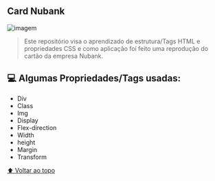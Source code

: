 ## Card Nubank
<!---Esses são exemplos. Veja https://shields.io para outras pessoas ou para personalizar este conjunto de escudos. Você pode querer incluir dependências, status do projeto e informações de licença aqui--->

<img src="https://s2.glbimg.com/csuHi4zuT_G6vbbCMn1ItoegT1E=/0x0:912x607/984x0/smart/filters:strip_icc()/i.s3.glbimg.com/v1/AUTH_e84042ef78cb4708aeebdf1c68c6cbd6/internal_photos/bs/2021/0/o/VFAtcSQxmlioQjnmuCgw/this-is-fine-meme.png" alt="imagem">

> Este repositório visa o aprendizado de estrutura/Tags HTML e propriedades CSS e como aplicação foi feito uma reprodução do cartão da empresa Nubank.

## 💻 Algumas Propriedades/Tags usadas:
* Div
* Class
* Img
* Display
* Flex-direction
* Width
* height
* Margin
* Transform

[⬆ Voltar ao topo](#card-nubank)<br>

